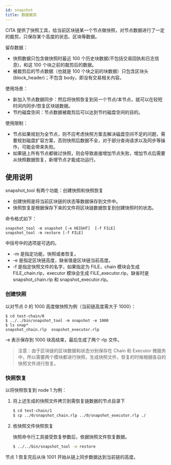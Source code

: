 ```yaml
---
id: snapshot
title: 数据裁剪
---
```


CITA 提供了快照工具，给当前区块链某一个节点做快照，对节点数据进行了一定的裁剪，只保存某个高度的状态、区块等数据。

留存数据：
* 快照数据只包含做快照时最近 100 个历史块数据(不包括交易回执和日志信息)，和这 100 个块之前的裁剪后的数据。
* 被裁剪后的节点数据（也就是 100 个块之前的块数据）只包含区块头 (block_header)；不包含 body，即没有交易相关内容。

使用场景：
* 新加入节点数据同步：然后将快照恢复到另一个节点/本节点，就可以在较短时间内同步/恢复区块链数据。
* 节约磁盘空间：节点数据被裁剪后可以达到节约磁盘空间的目的。

使用限制：
* 节点如果规划为全节点，则不应考虑快照方案去解决磁盘空间不足的问题，需要规划磁盘扩容方案，否则快照后数据不全，对于部分查询请求以及同步等操作，可能会带来失败。
* 如果链上所有节点都做过快照，则会导致直接增加节点失败，增加节点后需要从快照数据恢复，新增节点才能成功运行。

## 使用说明

snapshot_tool 有两个功能：创建快照和快照恢复

- 创建快照是将当前区块链的状态等数据保存到文件中。
- 快照恢复是根据保存下来的文件将区块链数据恢复到创建快照时的状态。

命令格式如下：

```
snapshot_tool -m snapshot [-e HEIGHT]  [-f FILE]
snapshot_tool -m restore [-f FILE]
```

中括号中的选项是可选的。

- -m 是指定功能，快照或者恢复。
- -e 是指定区块链高度，缺省值是区块链当前高度。
- -f 是指定快照文件的名字，如果指定为 FILE，chain 模块会生成 FILE_chain.rlp，executor 模块会生成 FILE_executor.rlp，缺省时是 snapshot_chain.rlp 和 snapshot_executor.rlp。

### 创建快照

以对节点 0 的 1000 高度做快照为例（当前链高度需大于 1000）：

```
$ cd test-chain/0
$ ../../bin/snapshot_tool -m snapshot -e 1000
$ ls snap*
snapshot_chain.rlp  snapshot_executor.rlp
```

-e 表示保存到 1000 块高结束，最后生成了两个 rlp 文件。

> 注意：由于区块链的区块数据和状态分别保存在 Chain 和 Executor 微服务中，所以需要两个模块都进行快照，生成快照文件，恢复的时候根据各自的快照文件进行恢复。

### 快照恢复

以将快照恢复到 node 1 为例：

1. 将上述生成的快照文件拷贝到需恢复链数据的节点目录下

   ```bash
   $ cd test-chain/1
   $ cp ../0/snapshot_chain.rlp ../0/snapshot_executor.rlp ./
   ```

2. 依快照文件快照恢复

   快照命令行工具接受恢复参数后，依据快照文件恢复数据。

   ```bash
   $ ../../bin/snapshot_tool -m restore
   ```

节点 1 恢复完后从块 1001 开始从链上同步数据达到当前链的高度。

